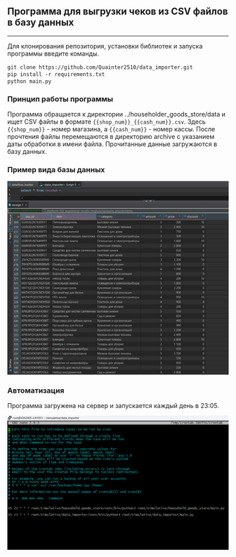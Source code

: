 ## Программа для выгрузки чеков из CSV файлов в базу данных

---

Для клонирования репозитория, установки библиотек и запуска программы введите команды.

```
git clone https://github.com/Quainter2510/data_importer.git
pip install -r requirements.txt
python main.py
```

### Принцип работы программы

Программа обращается к директории ../householder_goods_store/data и ищет CSV файлы в формате `{{shop_num}}_{{cash_num}}.csv`. Здесь `{{shop_num}}` - номер магазина, а `{{cash_num}}` - номер кассы. После прочтения файлы перемещаются в директорию archive с указанием даты обработки в имени файла. Прочитанные данные загружаются в базу данных.

### Пример вида базы данных

![1743858132998](image/readme/1743858132998.png)

### Автоматизация

Программа загружена на сервер и запускается каждый день в 23:05.

![1743864093330](image/readme/1743864093330.png)

